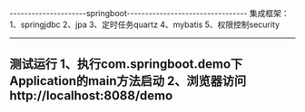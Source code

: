 
---------------------springboot---------------------------------
集成框架：
1、springjdbc
2、jpa
3、定时任务quartz
4、mybatis
5、权限控制security


-----------------------------------------------------------------
测试运行
1、执行com.springboot.demo下Application的main方法启动
2、浏览器访问http://localhost:8088/demo
-----------------------------------------------------------------

